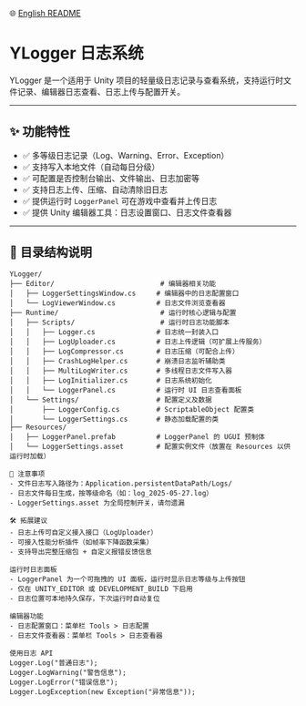 🌐 [English README](README.en.md)
# YLogger 日志系统

YLogger 是一个适用于 Unity 项目的轻量级日志记录与查看系统，支持运行时文件记录、编辑器日志查看、日志上传与配置开关。

---

## ✨ 功能特性

- ✅ 多等级日志记录（Log、Warning、Error、Exception）
- ✅ 支持写入本地文件（自动每日分级）
- ✅ 可配置是否控制台输出、文件输出、日志加密等
- ✅ 支持日志上传、压缩、自动清除旧日志
- ✅ 提供运行时 `LoggerPanel` 可在游戏中查看并上传日志
- ✅ 提供 Unity 编辑器工具：日志设置窗口、日志文件查看器

---

## 📁 目录结构说明

```text
YLogger/
├── Editor/                          # 编辑器相关功能
│   ├── LoggerSettingsWindow.cs     # 编辑器中的日志配置窗口
│   └── LogViewerWindow.cs          # 日志文件浏览查看器
├── Runtime/                         # 运行时核心逻辑与配置
│   ├── Scripts/                     # 运行时日志功能脚本
│   │   ├── Logger.cs               # 日志统一封装入口
│   │   ├── LogUploader.cs          # 日志上传逻辑（可扩展上传服务）
│   │   ├── LogCompressor.cs        # 日志压缩（可配合上传）
│   │   ├── CrashLogHelper.cs       # 崩溃日志监听辅助类
│   │   ├── MultiLogWriter.cs       # 多线程日志文件写入器
│   │   ├── LogInitializer.cs       # 日志系统初始化
│   │   └── LoggerPanel.cs          # 运行时 UI 日志查看面板
│   └── Settings/                   # 配置定义及数据
│       ├── LoggerConfig.cs         # ScriptableObject 配置类
│       └── LoggerSettings.cs       # 静态加载配置的类
├── Resources/
│   ├── LoggerPanel.prefab          # LoggerPanel 的 UGUI 预制体
│   └── LoggerSettings.asset        # 配置实例文件（放置在 Resources 以供运行时加载）

📌 注意事项
- 文件日志写入路径为：Application.persistentDataPath/Logs/
- 日志文件每日生成，按等级命名（如：log_2025-05-27.log）
- LoggerSettings.asset 为全局控制开关，请勿遗漏

🛠️ 拓展建议
- 日志上传可自定义接入接口（LogUploader）
- 可接入性能分析插件（如帧率下降函数采集）
- 支持导出完整压缩包 + 自定义报错反馈信息

运行时日志面板
- LoggerPanel 为一个可拖拽的 UI 面板，运行时显示日志等级与上传按钮
- 仅在 UNITY_EDITOR 或 DEVELOPMENT_BUILD 下启用
- 日志位置可本地持久保存，下次运行时自动复位

编辑器功能
- 日志配置窗口：菜单栏 Tools > 日志配置
- 日志文件查看器：菜单栏 Tools > 日志查看器

使用日志 API
Logger.Log("普通日志");
Logger.LogWarning("警告信息");
Logger.LogError("错误信息");
Logger.LogException(new Exception("异常信息"));


